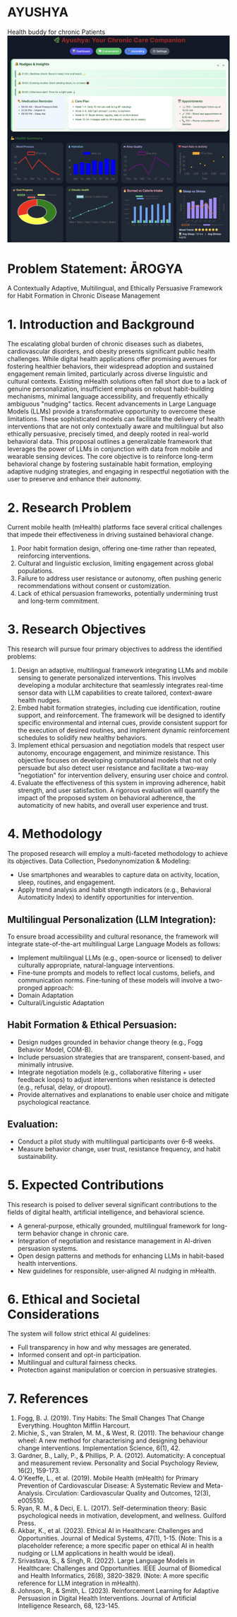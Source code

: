 # AYUSHYA
Health buddy for chronic Patients
![AYUSHYA](Ayushya.png)
# Problem Statement: ĀROGYA

 A Contextually Adaptive, Multilingual, and Ethically Persuasive Framework for Habit Formation in Chronic Disease Management


# 1. Introduction and Background
The escalating global burden of chronic diseases such as diabetes, cardiovascular disorders, and obesity presents significant public health challenges. While digital health applications offer promising avenues for fostering healthier behaviors, their widespread adoption and sustained engagement remain limited, particularly across diverse linguistic and cultural contexts. Existing mHealth solutions often fall short due to a lack of genuine personalization, insufficient emphasis on robust habit-building mechanisms, minimal language accessibility, and frequently ethically ambiguous "nudging" tactics. Recent advancements in Large Language Models (LLMs) provide a transformative opportunity to overcome these limitations. These sophisticated models can facilitate the delivery of health interventions that are not only contextually aware and multilingual but also ethically persuasive, precisely timed, and deeply rooted in real-world behavioral data. This proposal outlines a generalizable framework that leverages the power of LLMs in conjunction with data from mobile and wearable sensing devices. The core objective is to reinforce long-term behavioral change by fostering sustainable habit formation, employing adaptive nudging strategies, and engaging in respectful negotiation with the user to preserve and enhance their autonomy.
# 2. Research Problem
Current mobile health (mHealth) platforms face several critical challenges that impede their effectiveness in driving sustained behavioral change. 
1.	Poor habit formation design, offering one-time rather than repeated, reinforcing interventions.
2.	Cultural and linguistic exclusion, limiting engagement across global populations.
3.	Failure to address user resistance or autonomy, often pushing generic recommendations without consent or customization.
4.	Lack of ethical persuasion frameworks, potentially undermining trust and long-term commitment.
# 3. Research Objectives
This research will pursue four primary objectives to address the identified problems:
1.	Design an adaptive, multilingual framework integrating LLMs and mobile sensing to generate personalized interventions. This involves developing a modular architecture that seamlessly integrates real-time sensor data with LLM capabilities to create tailored, context-aware health nudges.
2.	Embed habit formation strategies, including cue identification, routine support, and reinforcement. The framework will be designed to identify specific environmental and internal cues, provide consistent support for the execution of desired routines, and implement dynamic reinforcement schedules to solidify new healthy behaviors.
3.	Implement ethical persuasion and negotiation models that respect user autonomy, encourage engagement, and minimize resistance. This objective focuses on developing computational models that not only persuade but also detect user resistance and facilitate a two-way "negotiation" for intervention delivery, ensuring user choice and control.
4.	Evaluate the effectiveness of this system in improving adherence, habit strength, and user satisfaction. A rigorous evaluation will quantify the impact of the proposed system on behavioral adherence, the automaticity of new habits, and overall user experience and trust.
# 4. Methodology
The proposed research will employ a multi-faceted methodology to achieve its objectives.
Data Collection, Psedonynomization & Modeling: 
-	Use smartphones and wearables to capture data on activity, location, sleep, routines, and engagement.
-	Apply trend analysis and habit strength indicators (e.g., Behavioral Automaticity Index) to identify opportunities for intervention.
## Multilingual Personalization (LLM Integration): 
To ensure broad accessibility and cultural resonance, the framework will integrate state-of-the-art multilingual Large Language Models as follows: 
-	Implement multilingual LLMs (e.g., open-source or licensed) to deliver culturally appropriate, natural-language interventions.
-	Fine-tune prompts and models to reflect local customs, beliefs, and communication norms.
Fine-tuning of these models will involve a two-pronged approach:
-	Domain Adaptation
-	Cultural/Linguistic Adaptation
## Habit Formation & Ethical Persuasion: 
-	Design nudges grounded in behavior change theory (e.g., Fogg Behavior Model, COM-B).
-	Include persuasion strategies that are transparent, consent-based, and minimally intrusive.
-	Integrate negotiation models (e.g., collaborative filtering + user feedback loops) to adjust interventions when resistance is detected (e.g., refusal, delay, or dropout).
-	Provide alternatives and explanations to enable user choice and mitigate psychological reactance.
## Evaluation: 
-	Conduct a pilot study with multilingual participants over 6–8 weeks.
-	Measure behavior change, user trust, resistance frequency, and habit sustainability.
# 5. Expected Contributions
This research is poised to deliver several significant contributions to the fields of digital health, artificial intelligence, and behavioral science.
-	A general-purpose, ethically grounded, multilingual framework for long-term behavior change in chronic care.
-	Integration of negotiation and resistance management in AI-driven persuasion systems.
-	Open design patterns and methods for enhancing LLMs in habit-based health interventions.
-	New guidelines for responsible, user-aligned AI nudging in mHealth.
# 6. Ethical and Societal Considerations
The system will follow strict ethical AI guidelines:
-	Full transparency in how and why messages are generated.
-	Informed consent and opt-in participation.
-	Multilingual and cultural fairness checks.
-	Protection against manipulation or coercion in persuasive strategies.
# 7. References
1.	Fogg, B. J. (2019). Tiny Habits: The Small Changes That Change Everything. Houghton Mifflin Harcourt.
2.	Michie, S., van Stralen, M. M., & West, R. (2011). The behaviour change wheel: A new method for characterising and designing behaviour change interventions. Implementation Science, 6(1), 42.
3.	Gardner, B., Lally, P., & Phillips, P. A. (2012). Automaticity: A conceptual and measurement review. Personality and Social Psychology Review, 16(2), 159-173.
4.	O’Keeffe, L., et al. (2019). Mobile Health (mHealth) for Primary Prevention of Cardiovascular Disease: A Systematic Review and Meta-Analysis. Circulation: Cardiovascular Quality and Outcomes, 12(3), e005510.
5.	Ryan, R. M., & Deci, E. L. (2017). Self-determination theory: Basic psychological needs in motivation, development, and wellness. Guilford Press.
6.	Akbar, K., et al. (2023). Ethical AI in Healthcare: Challenges and Opportunities. Journal of Medical Systems, 47(1), 1-15. (Note: This is a placeholder reference; a more specific paper on ethical AI in health nudging or LLM applications in health would be ideal).
7.	Srivastava, S., & Singh, R. (2022). Large Language Models in Healthcare: Challenges and Opportunities. IEEE Journal of Biomedical and Health Informatics, 26(8), 3820-3829. (Note: A more specific reference for LLM integration in mHealth).
8.	Johnson, R., & Smith, L. (2023). Reinforcement Learning for Adaptive Persuasion in Digital Health Interventions. Journal of Artificial Intelligence Research, 68, 123-145.

